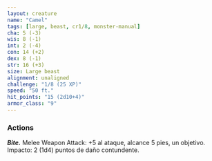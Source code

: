 ```yaml
---
layout: creature
name: "Camel"
tags: [large, beast, cr1/8, monster-manual]
cha: 5 (-3)
wis: 8 (-1)
int: 2 (-4)
con: 14 (+2)
dex: 8 (-1)
str: 16 (+3)
size: Large beast
alignment: unaligned
challenge: "1/8 (25 XP)"
speed: "50 ft."
hit_points: "15 (2d10+4)"
armor_class: "9"
---
```


### Actions

***Bite.*** Melee Weapon Attack: +5 al ataque, alcance 5 pies, un objetivo. Impacto: 2 (1d4) puntos de daño contundente.